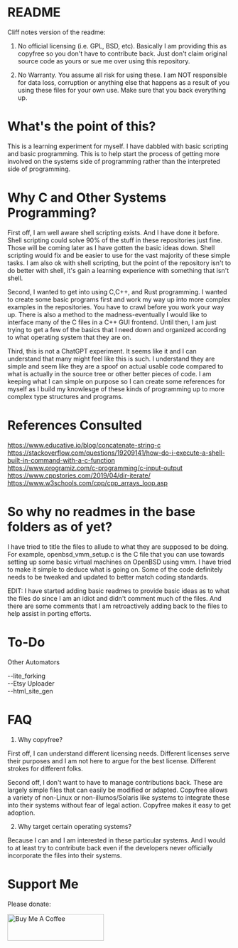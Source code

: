 README
======

Cliff notes version of the readme:

1. No official licensing (i.e. GPL, BSD, etc). Basically I am providing this as copyfree so you don't have to contribute back. Just don't claim original source code as yours or sue me over using this repository.

2. No Warranty. You assume all risk for using these. I am NOT responsible for data loss, corruption or anything else that happens as a result of you using these files for your own use. Make sure that you back everything up.

What's the point of this?
=========================

This is a learning experiment for myself. I have dabbled with basic scripting and basic programming. This is to help start the process of getting more involved on the systems side of programming rather than the interpreted side of programming.

Why C and Other Systems Programming?
====================================

First off, I am well aware shell scripting exists. And I have done it before. Shell scripting could solve 90% of the stuff in these repositories just fine. Those will be coming later as I have gotten the basic ideas down. Shell scripting would fix and be easier to use for the vast majority of these simple tasks. I am also ok with shell scripting, but the point of the repository isn't to do better with shell, it's gain a learning experience with something that isn't shell. 

Second, I wanted to get into using C,C++, and Rust programming. I wanted to create some basic programs first and work my way up into more complex examples in the repositories. You have to crawl before you work your way up. There is also a method to the madness-eventually I would like to interface many of the C files in a C++ GUI frontend. Until then, I am just trying to get a few of the basics that I need down and organized according to what operating system that they are on. 

Third, this is not a ChatGPT experiment. It seems like it and I can understand that many might feel like this is such. I understand they are simple and seem like they are a spoof on actual usable code compared to what is actually in the source tree or other better pieces of code. I am keeping what I can simple on purpose so I can create some references for myself as I build my knowlesge of these kinds of programming up to more complex type structures and programs.

References Consulted
====================

https://www.educative.io/blog/concatenate-string-c<br>
https://stackoverflow.com/questions/19209141/how-do-i-execute-a-shell-built-in-command-with-a-c-function<br>
https://www.programiz.com/c-programming/c-input-output<br>
https://www.cppstories.com/2019/04/dir-iterate/<br>
https://www.w3schools.com/cpp/cpp_arrays_loop.asp<br>

So why no readmes in the base folders as of yet?
======================================

I have tried to title the files to allude to what they are supposed to be doing. For example, openbsd_vmm_setup.c is the C file that you can use towards setting up some basic virtual machines on OpenBSD using vmm. I have tried to make it simple to deduce what is going on. Some of the code definitely needs to be tweaked and updated to better match coding standards.

EDIT: I have started adding basic readmes to provide basic ideas as to what the files do since I am an idiot and didn't comment much of the files. And there are some comments that I am retroactively adding back to the files to help assist in porting efforts. 

To-Do
=====

Other Automators

--lite_forking<br>
--Etsy Uploader<br>
--html_site_gen<br>

FAQ
===

1. Why copyfree?

First off, I can understand different licensing needs. Different licenses serve their purposes and I am not here to argue for the best license. Different strokes for different folks.

Second off, I don't want to have to manage contributions back. These are largely simple files that can easily be modified or adapted. Copyfree allows a variety of non-Linux or non-illumos/Solaris like systems to integrate these into their systems without fear of legal action. Copyfree makes it easy to get adoption.

2. Why target certain operating systems?

Because I can and I am interested in these particular systems. And I would to at least try to contribute back even if the developers never officially incorporate the files into their systems. 

Support Me
==========

Please donate:

<a href="https://www.buymeacoffee.com/mdcarroll6P" target="_blank"><img src="https://cdn.buymeacoffee.com/buttons/v2/default-violet.png" alt="Buy Me A Coffee" style="height: 60px !important;width: 217px !important;" ></a>
